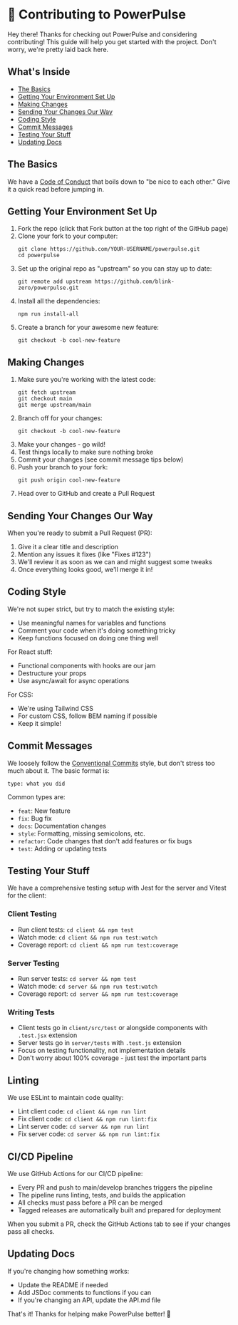 # 🔌 Contributing to PowerPulse

Hey there! Thanks for checking out PowerPulse and considering contributing! This guide will help you get started with the project. Don't worry, we're pretty laid back here.


## What's Inside

- [The Basics](#the-basics)
- [Getting Your Environment Set Up](#getting-your-environment-set-up)
- [Making Changes](#making-changes)
- [Sending Your Changes Our Way](#sending-your-changes-our-way)
- [Coding Style](#coding-style)
- [Commit Messages](#commit-messages)
- [Testing Your Stuff](#testing-your-stuff)
- [Updating Docs](#updating-docs)

## The Basics

We have a [Code of Conduct](CODE_OF_CONDUCT.md) that boils down to "be nice to each other." Give it a quick read before jumping in.

## Getting Your Environment Set Up

1. Fork the repo (click that Fork button at the top right of the GitHub page)
2. Clone your fork to your computer:
   ```
   git clone https://github.com/YOUR-USERNAME/powerpulse.git
   cd powerpulse
   ```
3. Set up the original repo as "upstream" so you can stay up to date:
   ```
   git remote add upstream https://github.com/blink-zero/powerpulse.git
   ```
4. Install all the dependencies:
   ```
   npm run install-all
   ```
5. Create a branch for your awesome new feature:
   ```
   git checkout -b cool-new-feature
   ```

## Making Changes

1. Make sure you're working with the latest code:
   ```
   git fetch upstream
   git checkout main
   git merge upstream/main
   ```
2. Branch off for your changes:
   ```
   git checkout -b cool-new-feature
   ```
3. Make your changes - go wild!
4. Test things locally to make sure nothing broke
5. Commit your changes (see commit message tips below)
6. Push your branch to your fork:
   ```
   git push origin cool-new-feature
   ```
7. Head over to GitHub and create a Pull Request

## Sending Your Changes Our Way

When you're ready to submit a Pull Request (PR):

1. Give it a clear title and description
2. Mention any issues it fixes (like "Fixes #123")
3. We'll review it as soon as we can and might suggest some tweaks
4. Once everything looks good, we'll merge it in!

## Coding Style

We're not super strict, but try to match the existing style:

- Use meaningful names for variables and functions
- Comment your code when it's doing something tricky
- Keep functions focused on doing one thing well

For React stuff:
- Functional components with hooks are our jam
- Destructure your props
- Use async/await for async operations

For CSS:
- We're using Tailwind CSS
- For custom CSS, follow BEM naming if possible
- Keep it simple!

## Commit Messages

We loosely follow the [Conventional Commits](https://www.conventionalcommits.org/) style, but don't stress too much about it. The basic format is:

```
type: what you did
```

Common types are:
- `feat`: New feature
- `fix`: Bug fix
- `docs`: Documentation changes
- `style`: Formatting, missing semicolons, etc.
- `refactor`: Code changes that don't add features or fix bugs
- `test`: Adding or updating tests

## Testing Your Stuff

We have a comprehensive testing setup with Jest for the server and Vitest for the client:

### Client Testing
- Run client tests: `cd client && npm test`
- Watch mode: `cd client && npm run test:watch`
- Coverage report: `cd client && npm run test:coverage`

### Server Testing
- Run server tests: `cd server && npm test`
- Watch mode: `cd server && npm run test:watch`
- Coverage report: `cd server && npm run test:coverage`

### Writing Tests
- Client tests go in `client/src/test` or alongside components with `.test.jsx` extension
- Server tests go in `server/tests` with `.test.js` extension
- Focus on testing functionality, not implementation details
- Don't worry about 100% coverage - just test the important parts

## Linting

We use ESLint to maintain code quality:

- Lint client code: `cd client && npm run lint`
- Fix client code: `cd client && npm run lint:fix`
- Lint server code: `cd server && npm run lint`
- Fix server code: `cd server && npm run lint:fix`

## CI/CD Pipeline

We use GitHub Actions for our CI/CD pipeline:

- Every PR and push to main/develop branches triggers the pipeline
- The pipeline runs linting, tests, and builds the application
- All checks must pass before a PR can be merged
- Tagged releases are automatically built and prepared for deployment

When you submit a PR, check the GitHub Actions tab to see if your changes pass all checks.

## Updating Docs

If you're changing how something works:
- Update the README if needed
- Add JSDoc comments to functions if you can
- If you're changing an API, update the API.md file

That's it! Thanks for helping make PowerPulse better! 🎉
